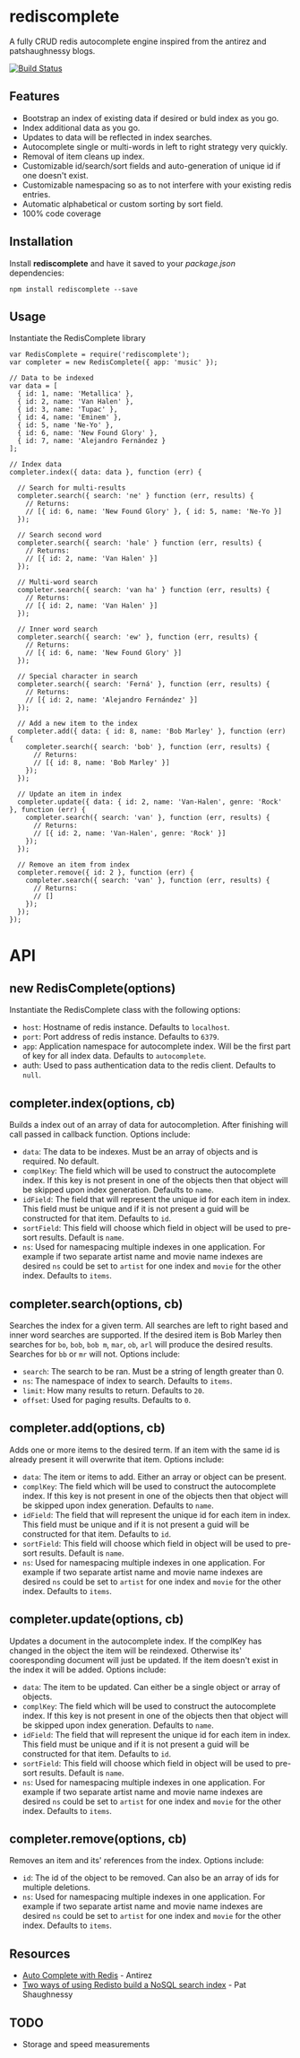 rediscomplete
=============

A fully CRUD redis autocomplete engine inspired from the antirez and patshaughnessy blogs.

[![Build Status](https://travis-ci.org/petreboy14/rediscomplete.png?branch=master)](https://travis-ci.org/petreboy14/rediscomplete)

## Features

* Bootstrap an index of existing data if desired or buld index as you go.
* Index additional data as you go.
* Updates to data will be reflected in index searches.
* Autocomplete single or multi-words in left to right strategy very quickly.
* Removal of item cleans up index.
* Customizable id/search/sort fields and auto-generation of unique id if one doesn't exist.
* Customizable namespacing so as to not interfere with your existing redis entries.
* Automatic alphabetical or custom sorting by sort field.
* 100% code coverage

## Installation

Install **rediscomplete** and have it saved to your _package.json_ dependencies:
```
npm install rediscomplete --save
```

## Usage

Instantiate the RedisComplete library
```
var RedisComplete = require('rediscomplete');
var completer = new RedisComplete({ app: 'music' });

// Data to be indexed
var data = [
  { id: 1, name: 'Metallica' },
  { id: 2, name: 'Van Halen' },
  { id: 3, name: 'Tupac' },
  { id: 4, name: 'Eminem' },
  { id: 5, name 'Ne-Yo' },
  { id: 6, name: 'New Found Glory' },
  { id: 7, name: 'Alejandro Fernández }
];

// Index data
completer.index({ data: data }, function (err) {

  // Search for multi-results
  completer.search({ search: 'ne' } function (err, results) { 
    // Returns: 
    // [{ id: 6, name: 'New Found Glory' }, { id: 5, name: 'Ne-Yo }]
  }); 
  
  // Search second word
  completer.search({ search: 'hale' } function (err, results) { 
    // Returns: 
    // [{ id: 2, name: 'Van Halen' }]
  });
  
  // Multi-word search
  completer.search({ search: 'van ha' } function (err, results) { 
    // Returns: 
    // [{ id: 2, name: 'Van Halen' }]
  });
  
  // Inner word search
  completer.search({ search: 'ew' }, function (err, results) {
    // Returns:
    // [{ id: 6, name: 'New Found Glory' }]
  });
  
  // Special character in search
  completer.search({ search: 'Ferná' }, function (err, results) {
    // Returns: 
    // [{ id: 2, name: 'Alejandro Fernández' }]
  });
  
  // Add a new item to the index
  completer.add({ data: { id: 8, name: 'Bob Marley' }, function (err) {
    completer.search({ search: 'bob' }, function (err, results) {
      // Returns: 
      // [{ id: 8, name: 'Bob Marley' }]
    });
  });
  
  // Update an item in index
  completer.update({ data: { id: 2, name: 'Van-Halen', genre: 'Rock' }, function (err) {
    completer.search({ search: 'van' }, function (err, results) {
      // Returns: 
      // [{ id: 2, name: 'Van-Halen', genre: 'Rock' }]
    });
  });
  
  // Remove an item from index
  completer.remove({ id: 2 }, function (err) {
    completer.search({ search: 'van' }, function (err, results) {
      // Returns: 
      // []
    });
  });
});
```

# API

## new RedisComplete(options)

Instantiate the RedisComplete class with the following options:
* `host`: Hostname of redis instance. Defaults to `localhost`.
* `port`: Port address of redis instance. Defaults to `6379`.
* `app`: Application namespace for autocomplete index. Will be the first part of key for all index data. Defaults to `autocomplete`.
* auth: Used to pass authentication data to the redis client. Defaults to `null`.

## completer.index(options, cb)

Builds a index out of an array of data for autocompletion. After finishing will call passed in callback function. Options include:
* `data`: The data to be indexes. Must be an array of objects and is required. No default.
* `complKey`: The field which will be used to construct the autocomplete index. If this key is not present in one of the objects then that object will be skipped upon index generation. Defaults to `name`.
* `idField`: The field that will represent the unique id for each item in index. This field must be unique and if it is not present a guid will be constructed for that item. Defaults to `id`.
* `sortField`: This field will choose which field in object will be used to pre-sort results. Default is `name`.
* `ns`: Used for namespacing multiple indexes in one application. For example if two separate artist name and movie name indexes are desired `ns` could be set to `artist` for one index and `movie` for the other index. Defaults to `items`. 

## completer.search(options, cb)

Searches the index for a given term. All searches are left to right based and inner word searches are supported. If the desired item is Bob Marley then searches for `bo`, `bob`, `bob m`, `mar`, `ob`, `arl` will produce the desired results. Searches for `bb` or `mr` will not. Options include:
* `search`: The search to be ran. Must be a string of length greater than 0. 
* `ns`: The namespace of index to search. Defaults to `items`. 
* `limit`: How many results to return. Defaults to `20`.
* `offset`: Used for paging results. Defaults to `0`.

## completer.add(options, cb)

Adds one or more items to the desired term. If an item with the same id is already present it will overwrite that item. Options include:

* `data`: The item or items to add. Either an array or object can be present.
* `complKey`: The field which will be used to construct the autocomplete index. If this key is not present in one of the objects then that object will be skipped upon index generation. Defaults to `name`.
* `idField`: The field that will represent the unique id for each item in index. This field must be unique and if it is not present a guid will be constructed for that item. Defaults to `id`.
* `sortField`: This field will choose which field in object will be used to pre-sort results. Default is `name`.
* `ns`: Used for namespacing multiple indexes in one application. For example if two separate artist name and movie name indexes are desired `ns` could be set to `artist` for one index and `movie` for the other index. Defaults to `items`.

## completer.update(options, cb)

Updates a document in the autocomplete index. If the complKey has changed in the object the item will be reindexed. Otherwise its' cooresponding document will just be updated. If the item doesn't exist in the index it will be added. Options include:

* `data`: The item to be updated. Can either be a single object or array of objects. 
* `complKey`: The field which will be used to construct the autocomplete index. If this key is not present in one of the objects then that object will be skipped upon index generation. Defaults to `name`.
* `idField`: The field that will represent the unique id for each item in index. This field must be unique and if it is not present a guid will be constructed for that item. Defaults to `id`.
* `sortField`: This field will choose which field in object will be used to pre-sort results. Default is `name`.
* `ns`: Used for namespacing multiple indexes in one application. For example if two separate artist name and movie name indexes are desired `ns` could be set to `artist` for one index and `movie` for the other index. Defaults to `items`.
 
## completer.remove(options, cb)

Removes an item and its' references from the index. Options include:

* `id`: The id of the object to be removed. Can also be an array of ids for multiple deletions. 
* `ns`: Used for namespacing multiple indexes in one application. For example if two separate artist name and movie name indexes are desired `ns` could be set to `artist` for one index and `movie` for the other index. Defaults to `items`.

## Resources

* [Auto Complete with Redis](http://oldblog.antirez.com/post/autocomplete-with-redis.html) - Antirez
* [Two ways of using Redisto build a NoSQL search index](http://patshaughnessy.net/2011/11/29/two-ways-of-using-redis-to-build-a-nosql-autocomplete-search-index) - Pat Shaughnessy

## TODO
* Storage and speed measurements
